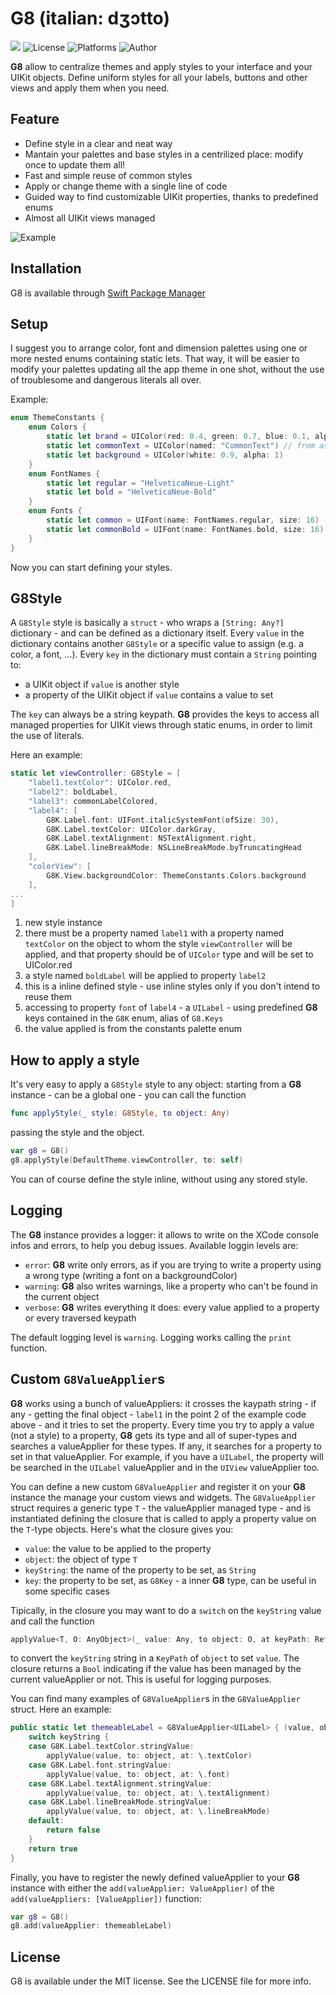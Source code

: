 # G8 (italian: dʒɔtto)

<a href="https://swift.org/package-manager/"><img src="https://img.shields.io/badge/SPM-supported-DE5C43.svg?style=flat"></a>
<img alt="License" src="https://img.shields.io/badge/License-MIT-lightgrey">
<img alt="Platforms" src="https://img.shields.io/badge/platform-ios-lightgrey">
<img alt="Author" src="https://img.shields.io/badge/author-Guido%20Sabatini-green">

**G8** allow to centralize themes and apply styles to your interface and your UIKit objects.
Define uniform styles for all your labels, buttons and other views and apply them when you need.

## Feature

- Define style in a clear and neat way
- Mantain your palettes and base styles in a centrilized place: modify once to update them all!
- Fast and simple reuse of common styles
- Apply or change theme with a single line of code
- Guided way to find customizable UIKit properties, thanks to predefined enums
- Almost all UIKit views managed

![Example](https://github.com/guidosabatini/G8/raw/master/example.gif)

## Installation

G8 is available through [Swift Package Manager](https://swift.org/package-manager/)

## Setup

I suggest you to arrange color, font and dimension palettes using one or more nested enums containing static lets. That way, it will be easier to modify your palettes updating all the app theme in one shot, without the use of troublesome and dangerous literals all over.

Example:

```swift
enum ThemeConstants {
    enum Colors {
        static let brand = UIColor(red: 0.4, green: 0.7, blue: 0.1, alpha: 1)
        static let commonText = UIColor(named: "CommonText") // from assets
        static let background = UIColor(white: 0.9, alpha: 1)
    }
    enum FontNames {
        static let regular = "HelveticaNeue-Light"
        static let bold = "HelveticaNeue-Bold"
    }
    enum Fonts {
        static let common = UIFont(name: FontNames.regular, size: 16)
        static let commonBold = UIFont(name: FontNames.bold, size: 16)
    }
}
```

Now you can start defining your styles.

## G8Style

A `G8Style` style is basically a `struct` - who wraps a `[String: Any?]` dictionary - and can be defined as a dictionary itself.
Every `value` in the dictionary contains another `G8Style` or a specific value to assign (e.g. a color, a font, ...).
Every `key` in the dictionary must contain a `String` pointing to:
- a UIKit object if `value` is another style
- a property of the UIKit object if `value` contains a value to set

The `key` can always be a string keypath. **G8** provides the keys to access all managed properties for UIKit views through static enums, in order to limit the use of literals.

Here an example:

```swift
static let viewController: G8Style = [                                          // 1.
    "label1.textColor": UIColor.red,                                            // 2.
    "label2": boldLabel,                                                        // 3.
    "label3": commonLabelColored,
    "label4": [                                                                 // 4.
        G8K.Label.font: UIFont.italicSystemFont(ofSize: 30),                    // 5.
        G8K.Label.textColor: UIColor.darkGray,
        G8K.Label.textAlignment: NSTextAlignment.right,
        G8K.Label.lineBreakMode: NSLineBreakMode.byTruncatingHead
    ],
    "colorView": [
        G8K.View.backgroundColor: ThemeConstants.Colors.background              // 6.
    ],
...
]
```

1. new style instance
2. there must be a property named `label1` with a property named `textColor` on the object to whom the style `viewController` will be applied, and that property should be of `UIColor` type and will be set to  UIColor.red
3. a style named `boldLabel` will be applied to property `label2`
4. this is a inline defined style - use inline styles only if you don't intend to reuse them
5. accessing to property `font` of `label4` - a `UILabel` - using predefined **G8** keys contained in the `G8K` enum, alias of `G8.Keys`
6. the value applied is from the constants palette enum

## How to apply a style

It's very easy to apply a `G8Style` style to any object: starting from a **G8** instance - can be a global one - you can call the   function
```swift
func applyStyle(_ style: G8Style, to object: Any)
```
passing the style and the object.

```swift
var g8 = G8()
g8.applyStyle(DefaultTheme.viewController, to: self)
```

You can of course define the style inline, without using any stored style.

## Logging

The **G8** instance provides a logger: it allows to write on the XCode console infos and errors, to help you debug issues.
Available loggin levels are:
- `error`: **G8** write only errors, as if you are trying to write a property using a wrong type (writing a font on a backgroundColor)
- `warning`: **G8** also writes warnings, like a property who can't be found in the current object
- `verbose`: **G8** writes everything it does: every value applied to a property or every traversed keypath

The default logging level is `warning`. Logging works calling the `print` function.

## Custom `G8ValueApplier`s

**G8** works using a bunch of valueAppliers: it crosses the kaypath string - if any - getting the final object - `label1` in the point 2 of the example code above - and it tries to set the property.
Every time you try to apply a value (not a style) to a property, **G8** gets its type and all of super-types and searches a valueApplier for these types. If any, it searches for a property to set in that valueApplier.
For example, if you have a `UILabel`, the property will be searched in the `UILabel` valueApplier and in the `UIView` valueApplier too.

You can define a new custom `G8ValueApplier` and register it on your **G8** instance the manage your custom views and widgets.
The `G8ValueApplier` struct requires a generic type `T` - the valueApplier managed type - and is instantiated defining the closure that is called to apply a property value on the `T`-type objects. Here's what the closure gives you:
- `value`: the value to be applied to the property
- `object`: the object of type `T`
- `keyString`: the name of the property to be set, as `String`
- `key`: the property to be set, as `G8Key` - a inner **G8** type, can be useful in some specific cases

Tipically, in the closure you may want to do a `switch` on the `keyString` value and call the function
```swift
applyValue<T, O: AnyObject>(_ value: Any, to object: O, at keyPath: ReferenceWritableKeyPath<O, T>)
```
to convert the `keyString` string in a `KeyPath` of `object` to set `value`.
The closure returns a `Bool` indicating if the value has been managed by the current valueApplier or not. This is useful for logging purposes.

You can find many examples of `G8ValueApplier`s in the `G8ValueApplier` struct.
Here an example:

```swift
public static let themeableLabel = G8ValueApplier<UILabel> { (value, object, keyString, key) in
    switch keyString {
    case G8K.Label.textColor.stringValue:
        applyValue(value, to: object, at: \.textColor)
    case G8K.Label.font.stringValue:
        applyValue(value, to: object, at: \.font)
    case G8K.Label.textAlignment.stringValue:
        applyValue(value, to: object, at: \.textAlignment)
    case G8K.Label.lineBreakMode.stringValue:
        applyValue(value, to: object, at: \.lineBreakMode)
    default:
        return false
    }
    return true
}
```

Finally, you have to register the newly defined valueApplier to your **G8** instance with either the `add(valueApplier: ValueApplier)` of the `add(valueAppliers: [ValueApplier])` function:
```swift
var g8 = G8()
g8.add(valueApplier: themeableLabel)
```

## License

G8 is available under the MIT license. See the LICENSE file for more info.


